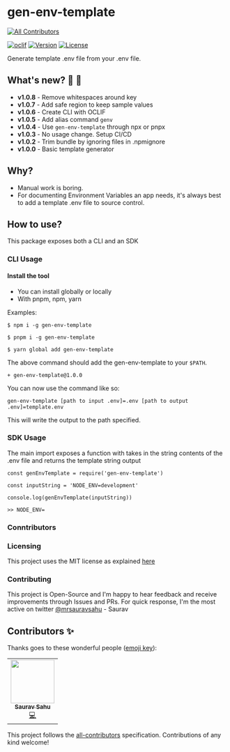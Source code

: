 # gen-env-template
<!-- ALL-CONTRIBUTORS-BADGE:START - Do not remove or modify this section -->
[![All Contributors](https://img.shields.io/badge/all_contributors-1-orange.svg?style=flat-square)](#contributors-)
<!-- ALL-CONTRIBUTORS-BADGE:END -->

[![oclif](https://img.shields.io/badge/cli-oclif-brightgreen.svg)](https://oclif.io)
[![Version](https://img.shields.io/npm/v/gen-env-template.svg)](https://npmjs.org/package/gen-env-template)
[![License](https://img.shields.io/npm/l/gen-env-template.svg)](https://github.com/mrsauravsahu/gen-env-template/blob/cool/LICENSE)

Generate template .env file from your .env file.

## What's new? 🎉 🥳

- **v1.0.8** - Remove whitespaces around key
- **v1.0.7** - Add safe region to keep sample values
- **v1.0.6** - Create CLI with OCLIF
- **v1.0.5** - Add alias command `genv`
- **v1.0.4** - Use `gen-env-template` through npx or pnpx
- **v1.0.3** - No usage change. Setup CI/CD
- **v1.0.2** - Trim bundle by ignoring files in .npmignore
- **v1.0.0** - Basic template generator

## Why?

- Manual work is boring. 
- For documenting Environment Variables an app needs, it's always best to add a template .env file to source control.

## How to use?

This package exposes both a CLI and an SDK 

### CLI Usage

#### Install the tool 

- You can install globally or locally
- With pnpm, npm, yarn 

Examples: 

```
$ npm i -g gen-env-template

$ pnpm i -g gen-env-template

$ yarn global add gen-env-template
```

The above command should add the gen-env-template to your `$PATH`. 

```
+ gen-env-template@1.0.0
```

You can now use the command like so:

```
gen-env-template [path to input .env]=.env [path to output .env]=template.env
```

This will write the output to the path specified.

### SDK Usage

The main import exposes a function with takes in the string contents of the .env file and returns the template string output

```
const genEnvTemplate = require('gen-env-template')

const inputString = 'NODE_ENV=development'

console.log(genEnvTemplate(inputString))

>> NODE_ENV=
```

### Conntributors

### Licensing 

This project uses the MIT license as explained [here](./LICENSE)

### Contributing 

This project is Open-Source and I'm happy to hear feedback and receive improvements through Issues and PRs. For quick response, I'm the most active on twitter [@mrsauravsahu](https://twitter.com/mrsauravsahu) \- Saurav

## Contributors ✨

Thanks goes to these wonderful people ([emoji key](https://allcontributors.org/docs/en/emoji-key)):

<!-- ALL-CONTRIBUTORS-LIST:START - Do not remove or modify this section -->
<!-- prettier-ignore-start -->
<!-- markdownlint-disable -->
<table>
  <tr>
    <td align="center"><a href="https://github.com/mrsauravsahu"><img src="https://avatars.githubusercontent.com/u/9134050?v=4?s=100" width="100px;" alt=""/><br /><sub><b>Saurav Sahu</b></sub></a><br /><a href="https://github.com/mrsauravsahu/gen-env-template/commits?author=mrsauravsahu" title="Code">💻</a></td>
  </tr>
</table>

<!-- markdownlint-restore -->
<!-- prettier-ignore-end -->

<!-- ALL-CONTRIBUTORS-LIST:END -->

This project follows the [all-contributors](https://github.com/all-contributors/all-contributors) specification. Contributions of any kind welcome!